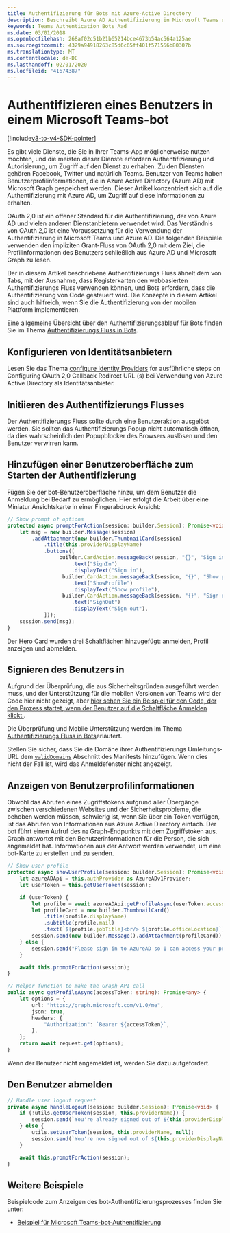 ```yaml
---
title: Authentifizierung für Bots mit Azure-Active Directory
description: Beschreibt Azure AD Authentifizierung in Microsoft Teams und deren Verwendung in ihren Bots
keywords: Teams Authentication Bots Aad
ms.date: 03/01/2018
ms.openlocfilehash: 268af02c51b21b65214bce4673b54ac564a125ae
ms.sourcegitcommit: 4329a94918263c85d6c65ff401f571556b80307b
ms.translationtype: MT
ms.contentlocale: de-DE
ms.lasthandoff: 02/01/2020
ms.locfileid: "41674387"
---
```

# <a name="authenticate-a-user-in-a-microsoft-teams-bot"></a>Authentifizieren eines Benutzers in einem Microsoft Teams-bot

[!include[v3-to-v4-SDK-pointer](~/includes/v3-to-v4-pointer-bots.md)]

Es gibt viele Dienste, die Sie in Ihrer Teams-App möglicherweise nutzen möchten, und die meisten dieser Dienste erfordern Authentifizierung und Autorisierung, um Zugriff auf den Dienst zu erhalten. Zu den Diensten gehören Facebook, Twitter und natürlich Teams. Benutzer von Teams haben Benutzerprofilinformationen, die in Azure Active Directory (Azure AD) mit Microsoft Graph gespeichert werden. Dieser Artikel konzentriert sich auf die Authentifizierung mit Azure AD, um Zugriff auf diese Informationen zu erhalten.

OAuth 2,0 ist ein offener Standard für die Authentifizierung, der von Azure AD und vielen anderen Dienstanbietern verwendet wird. Das Verständnis von OAuth 2,0 ist eine Voraussetzung für die Verwendung der Authentifizierung in Microsoft Teams und Azure AD. Die folgenden Beispiele verwenden den impliziten Grant-Fluss von OAuth 2,0 mit dem Ziel, die Profilinformationen des Benutzers schließlich aus Azure AD und Microsoft Graph zu lesen.

Der in diesem Artikel beschriebene Authentifizierungs Fluss ähnelt dem von Tabs, mit der Ausnahme, dass Registerkarten den webbasierten Authentifizierungs Fluss verwenden können, und Bots erfordern, dass die Authentifizierung von Code gesteuert wird. Die Konzepte in diesem Artikel sind auch hilfreich, wenn Sie die Authentifizierung von der mobilen Plattform implementieren.

Eine allgemeine Übersicht über den Authentifizierungsablauf für Bots finden Sie im Thema [Authentifizierungs Fluss in Bots](~/resources/bot-v3/bot-authentication/auth-flow-bot.md).

## <a name="configuring-identity-providers"></a>Konfigurieren von Identitätsanbietern

Lesen Sie das Thema [configure Identity Providers](~/concepts/authentication/configure-identity-provider.md) for ausführliche steps on Configuring OAuth 2,0 Callback Redirect URL (s) bei Verwendung von Azure Active Directory als Identitätsanbieter.

## <a name="initiate-authentication-flow"></a>Initiieren des Authentifizierungs Flusses

Der Authentifizierungs Fluss sollte durch eine Benutzeraktion ausgelöst werden. Sie sollten das Authentifizierungs Popup nicht automatisch öffnen, da dies wahrscheinlich den Popupblocker des Browsers auslösen und den Benutzer verwirren kann.

## <a name="add-ui-to-start-authentication"></a>Hinzufügen einer Benutzeroberfläche zum Starten der Authentifizierung

Fügen Sie der bot-Benutzeroberfläche hinzu, um dem Benutzer die Anmeldung bei Bedarf zu ermöglichen. Hier erfolgt die Arbeit über eine Miniatur Ansichtskarte in einer Fingerabdruck Ansicht:

```typescript
// Show prompt of options
protected async promptForAction(session: builder.Session): Promise<void> {
    let msg = new builder.Message(session)
        .addAttachment(new builder.ThumbnailCard(session)
            .title(this.providerDisplayName)
            .buttons([
                 builder.CardAction.messageBack(session, "{}", "Sign in")
                     .text("SignIn")
                     .displayText("Sign in"),
                  builder.CardAction.messageBack(session, "{}", "Show profile")
                     .text("ShowProfile")
                     .displayText("Show profile"),
                  builder.CardAction.messageBack(session, "{}", "Sign out")
                     .text("SignOut")
                     .displayText("Sign out"),
            ]));
    session.send(msg);
}
```

Der Hero Card wurden drei Schaltflächen hinzugefügt: anmelden, Profil anzeigen und abmelden.

## <a name="sign-the-user-in"></a>Signieren des Benutzers in

Aufgrund der Überprüfung, die aus Sicherheitsgründen ausgeführt werden muss, und der Unterstützung für die mobilen Versionen von Teams wird der Code hier nicht gezeigt, aber [hier sehen Sie ein Beispiel für den Code, der den Prozess startet, wenn der Benutzer auf die Schaltfläche Anmelden klickt.](https://github.com/OfficeDev/microsoft-teams-sample-auth-node/blob/e84020562d7c8b83f4a357a4a4d91298c5d2989d/src/dialogs/BaseIdentityDialog.ts#L154-L195).

Die Überprüfung und Mobile Unterstützung werden im Thema [Authentifizierungs Fluss in Bots](~/resources/bot-v3/bot-authentication/auth-flow-bot.md)erläutert.

Stellen Sie sicher, dass Sie die Domäne ihrer Authentifizierungs Umleitungs-URL dem [`validDomains`](~/resources/schema/manifest-schema.md#validdomains) Abschnitt des Manifests hinzufügen. Wenn dies nicht der Fall ist, wird das Anmeldefenster nicht angezeigt.

## <a name="showing-user-profile-information"></a>Anzeigen von Benutzerprofilinformationen

Obwohl das Abrufen eines Zugriffstokens aufgrund aller Übergänge zwischen verschiedenen Websites und der Sicherheitsprobleme, die behoben werden müssen, schwierig ist, wenn Sie über ein Token verfügen, ist das Abrufen von Informationen aus Azure Active Directory einfach. Der bot führt einen Aufruf des `me` Graph-Endpunkts mit dem Zugriffstoken aus. Graph antwortet mit den Benutzerinformationen für die Person, die sich angemeldet hat. Informationen aus der Antwort werden verwendet, um eine bot-Karte zu erstellen und zu senden.

```typescript
// Show user profile
protected async showUserProfile(session: builder.Session): Promise<void> {
    let azureADApi = this.authProvider as AzureADv1Provider;
    let userToken = this.getUserToken(session);

    if (userToken) {
        let profile = await azureADApi.getProfileAsync(userToken.accessToken);
        let profileCard = new builder.ThumbnailCard()
            .title(profile.displayName)
            .subtitle(profile.mail)
            .text(`${profile.jobTitle}<br/> ${profile.officeLocation}`);
        session.send(new builder.Message().addAttachment(profileCard));
    } else {
        session.send("Please sign in to AzureAD so I can access your profile.");
    }

    await this.promptForAction(session);
}

// Helper function to make the Graph API call
public async getProfileAsync(accessToken: string): Promise<any> {
    let options = {
        url: "https://graph.microsoft.com/v1.0/me",
        json: true,
        headers: {
            "Authorization": `Bearer ${accessToken}`,
        },
    };
    return await request.get(options);
}
```

Wenn der Benutzer nicht angemeldet ist, werden Sie dazu aufgefordert.

## <a name="sign-the-user-out"></a>Den Benutzer abmelden

```typescript
// Handle user logout request
private async handleLogout(session: builder.Session): Promise<void> {
    if (!utils.getUserToken(session, this.providerName)) {
        session.send(`You're already signed out of ${this.providerDisplayName}.`);
    } else {
        utils.setUserToken(session, this.providerName, null);
        session.send(`You're now signed out of ${this.providerDisplayName}.`);
    }

    await this.promptForAction(session);
}
```

## <a name="other-samples"></a>Weitere Beispiele

Beispielcode zum Anzeigen des bot-Authentifizierungsprozesses finden Sie unter:

* [Beispiel für Microsoft Teams-bot-Authentifizierung](https://github.com/OfficeDev/microsoft-teams-sample-auth-node)
